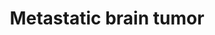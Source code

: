 ---
annotations:
- id: PW:0000013
  parent: disease pathway
  type: Pathway Ontology
  value: disease pathway
- id: DOID:14566
  parent: disease of cellular proliferation
  type: Disease Ontology
  value: disease of cellular proliferation
authors:
- Mkutmon
- Elisa
description: Interaction between microRNAs (miRNAs) and abnormal methylation to control
  metastasis. Tumor growth and metastasis formation through down regulation of their
  oncogenic targets such as MYC ,E2F3 and cyclin-dependent kinase(CDK6).
last-edited: 2016-10-06
organisms:
- Bos taurus
redirect_from:
- /index.php/Pathway:WP3259
- /instance/WP3259
revision: null
schema-jsonld:
- '@context': https://schema.org/
  '@id': https://wikipathways.github.io/pathways/WP3259.html
  '@type': Dataset
  creator:
    '@type': Organization
    name: WikiPathways
  description: Interaction between microRNAs (miRNAs) and abnormal methylation to
    control metastasis. Tumor growth and metastasis formation through down regulation
    of their oncogenic targets such as MYC ,E2F3 and cyclin-dependent kinase(CDK6).
  keywords:
  - CDC42
  - CDK6
  - E2F3
  - E2H2
  - MIR29A
  - MIR29B1
  - MIR29B2
  - MIR29C
  - MIRLET7B
  - MYC
  - PIK3R1
  - TP53
  - TTP
  - bta-let-7a-1
  - bta-let-7a-2
  - bta-let-7a-3
  - bta-let-7c
  - bta-let-7d
  - bta-let-7e
  - bta-let-7f-1
  - bta-let-7f-2
  - bta-let-7g
  - bta-mir-101-1
  - bta-mir-101-2
  - bta-mir-148a
  - bta-mir-148b
  - bta-mir-34a
  - bta-mir-34b
  - bta-mir-34c
  license: CC0
  name: Metastatic brain tumor
seo: CreativeWork
title: Metastatic brain tumor
wpid: WP3259
---